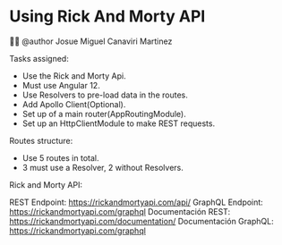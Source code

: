 # Using Rick And Morty API


🧑‍💻 @author Josue Miguel Canaviri Martinez


Tasks assigned:

* Use the Rick and Morty Api.
* Must use Angular 12.
* Use Resolvers to pre-load data in the routes.
* Add Apollo Client(Optional).
* Set up of a main router(AppRoutingModule).
* Set up an HttpClientModule to make REST requests.


Routes structure:
* Use 5 routes in total.
* 3 must use a Resolver, 2 without Resolvers.


Rick and Morty API:

REST Endpoint: https://rickandmortyapi.com/api/
GraphQL Endpoint: https://rickandmortyapi.com/graphql
Documentación REST: https://rickandmortyapi.com/documentation/
Documentación GraphQL: https://rickandmortyapi.com/graphql

